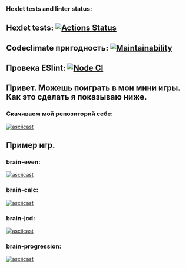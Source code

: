 ### Hexlet tests and linter status:

## Hexlet tests: [![Actions Status](https://github.com/TheKr1d/frontend-project-lvl1/workflows/hexlet-check/badge.svg)](https://github.com/TheKr1d/frontend-project-lvl1/actions)

## Codeclimate пригодность: [![Maintainability](https://api.codeclimate.com/v1/badges/a99a88d28ad37a79dbf6/maintainability)](https://codeclimate.com/github/codeclimate/codeclimate/maintainability)

## Провека ESlint: [![Node CI](https://github.com/TheKr1d/frontend-project-lvl1/actions/workflows/github-actions.yml/badge.svg)](https://github.com/TheKr1d/frontend-project-lvl1/actions/workflows/github-actions.yml)

## Привет. Можешь поиграть в мои мини игры. Как это сделать я показываю ниже.
### Скачиваем мой репозиторий себе:
[![asciicast](https://asciinema.org/a/6eyT30ERG3fX7WmieJ5cSWIwm.svg)](https://asciinema.org/a/6eyT30ERG3fX7WmieJ5cSWIwm)

## Пример игр.
### brain-even:
[![asciicast](https://asciinema.org/a/9GadEUDONxqZm4gVqRckAqJM8.svg)](https://asciinema.org/a/9GadEUDONxqZm4gVqRckAqJM8)

### brain-calc:
[![asciicast](https://asciinema.org/a/p9uQ2XVQLSeaCOPS65rtkpjM4.svg)](https://asciinema.org/a/p9uQ2XVQLSeaCOPS65rtkpjM4)

### brain-jcd:
[![asciicast](https://asciinema.org/a/MPJjpGLooynUi8nMtLlq15Q1X.svg)](https://asciinema.org/a/MPJjpGLooynUi8nMtLlq15Q1X)

### brain-progression:
[![asciicast](https://asciinema.org/a/cZzNST57K7rjssIXxf1Uk1wbJ.svg)](https://asciinema.org/a/cZzNST57K7rjssIXxf1Uk1wbJ)